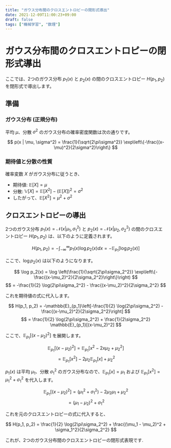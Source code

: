 ```yaml
---
title: "ガウス分布間のクロスエントロピーの閉形式導出"
date: 2021-12-09T11:00:23+09:00
draft: false
tags: ["機械学習", "数理"] 
---
```

<!--more-->
# ガウス分布間のクロスエントロピーの閉形式導出

ここでは、2つのガウス分布 $p_1(x)$ と $p_2(x)$ の間のクロスエントロピー $H(p_1, p_2)$ を閉形式で導出します。

## 準備

### ガウス分布 (正規分布)

平均 $\mu$、分散 $\sigma^2$ のガウス分布の確率密度関数は次の通りです。

$$ p(x | \mu, \sigma^2) = \frac{1}{\sqrt{2\pi\sigma^2}} \exp\left\{-\frac{(x-\mu)^2}{2\sigma^2}\right\} $$

### 期待値と分散の性質

確率変数 $X$ がガウス分布に従うとき、
-   期待値: $\mathbb{E}[X] = \mu$
-   分散: $\mathbb{V}[X] = \mathbb{E}[X^2] - (\mathbb{E}[X])^2 = \sigma^2$
-   したがって、$\mathbb{E}[X^2] = \mu^2 + \sigma^2$

## クロスエントロピーの導出

2つのガウス分布 $p_1(x) = \mathcal{N}(x | \mu_1, \sigma_1^2)$ と $p_2(x) = \mathcal{N}(x | \mu_2, \sigma_2^2)$ の間のクロスエントロピー $H(p_1, p_2)$ は、以下のように定義されます。

$$ H(p_1, p_2) = -\int_{-\infty}^{\infty} p_1(x) \log p_2(x) dx = -\mathbb{E}_{p_1}[\log p_2(x)] $$

ここで、$\log p_2(x)$ は以下のようになります。

$$ \log p_2(x) = \log \left(\frac{1}{\sqrt{2\pi\sigma_2^2}} \exp\left\{-\frac{(x-\mu_2)^2}{2\sigma_2^2}\right\}\right) $$
$$ = -\frac{1}{2} \log(2\pi\sigma_2^2) - \frac{(x-\mu_2)^2}{2\sigma_2^2} $$

これを期待値の式に代入します。

$$ H(p_1, p_2) = -\mathbb{E}_{p_1}\left[-\frac{1}{2} \log(2\pi\sigma_2^2) - \frac{(x-\mu_2)^2}{2\sigma_2^2}\right] $$
$$ = \frac{1}{2} \log(2\pi\sigma_2^2) + \frac{1}{2\sigma_2^2} \mathbb{E}_{p_1}[(x-\mu_2)^2] $$

ここで、$\mathbb{E}_{p_1}[(x-\mu_2)^2]$ を展開します。

$$ \mathbb{E}_{p_1}[(x-\mu_2)^2] = \mathbb{E}_{p_1}[x^2 - 2x\mu_2 + \mu_2^2] $$
$$ = \mathbb{E}_{p_1}[x^2] - 2\mu_2 \mathbb{E}_{p_1}[x] + \mu_2^2 $$

$p_1(x)$ は平均 $\mu_1$、分散 $\sigma_1^2$ のガウス分布なので、$\mathbb{E}_{p_1}[x] = \mu_1$ および $\mathbb{E}_{p_1}[x^2] = \mu_1^2 + \sigma_1^2$ を代入します。

$$ \mathbb{E}_{p_1}[(x-\mu_2)^2] = (\mu_1^2 + \sigma_1^2) - 2\mu_2 \mu_1 + \mu_2^2 $$
$$ = (\mu_1 - \mu_2)^2 + \sigma_1^2 $$

これを元のクロスエントロピーの式に代入すると、

$$ H(p_1, p_2) = \frac{1}{2} \log(2\pi\sigma_2^2) + \frac{(\mu_1 - \mu_2)^2 + \sigma_1^2}{2\sigma_2^2} $$

これが、2つのガウス分布間のクロスエントロピーの閉形式表現です.